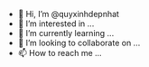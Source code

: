 - 👋 Hi, I’m @quyxinhdepnhat
- 👀 I’m interested in ...
- 🌱 I’m currently learning ...
- 💞️ I’m looking to collaborate on ...
- 📫 How to reach me ...

<!---
quyxinhdepnhat/quyxinhdepnhat is a ✨ special ✨ repository because its `README.md` (this file) appears on your GitHub profile.
You can click the Preview link to take a look at your changes.
--->
